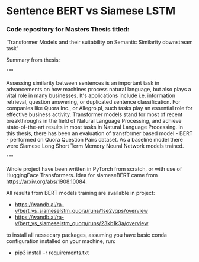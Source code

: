 # Sentence BERT vs Siamese LSTM

### Code repository for Masters Thesis titled:

'Transformer Models and their suitability on Semantic Similarity downstream task'

Summary from thesis:

"""

Assessing similarity between sentences is an important task in advancements on how machines process natural language, but also plays a vital role in many businesses. It's applications include i.e. information retrieval, question answering, or duplicated sentence classification. For companies like Quora Inc., or Allegro.pl, such tasks play an essential role for effective business activity. Transformer models stand for most of recent breakthroughs in the field of Natural Language Processing, and achieve state-of-the-art results in most tasks in Natural Language Processing. In this thesis, there has been an evaluation of transformer based model - BERT - performed on Quora Question Pairs dataset. As a baseline model there were Siamese Long Short Term Memory Neural Network models trained.

"""

Whole project have been written in PyTorch from scratch, or with use of HuggingFace Transformers. Idea for siameseBERT came from https://arxiv.org/abs/1908.10084.

All results from BERT models training are available in project:
- https://wandb.ai/ra-v/bert_vs_siameselstm_quora/runs/1se2yqps/overview
- https://wandb.ai/ra-v/bert_vs_siameselstm_quora/runs/23kb1k3a/overview

to install all nessecary packages, assuming you have basic conda configuration installed on your machine, run:
- pip3 install -r requirements.txt
